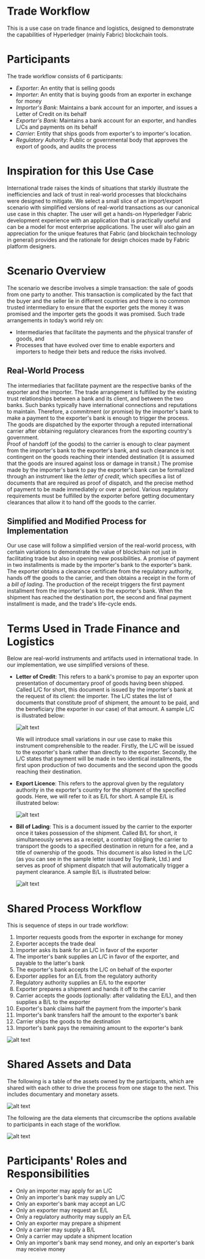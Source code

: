# Trade Workflow
This is a use case on trade finance and logistics, designed to demonstrate the capabilities of Hyperledger (mainly Fabric) blockchain tools.

# Participants
The trade workflow consists of 6 participants:
- *Exporter*: An entity that is selling goods
- *Importer*: An entity that is buying goods from an exporter in exchange for money
- *Importer's Bank*: Maintains a bank account for an importer, and issues a Letter of Credit on its behalf
- *Exporter's Bank*: Maintains a bank account for an exporter, and handles L/Cs and payments on its behalf
- *Carrier*: Entity that ships goods from exporter's to importer's location.
- *Regulatory Auhority*: Public or governmental body that approves the export of goods, and audits the process

# Inspiration for this Use Case
International trade raises the kinds of situations that starkly illustrate the inefficiencies and lack of trust in real-world processes that blockchains were designed to mitigate.
We select a small slice of an import/export scenario with simplified versions of real-world transactions as our canonical use case in this chapter.
The user will get a hands-on Hyperledger Fabric development experience with an application that is practically useful and can be a model for most enterprise applications.
The user will also gain an appreciation for the unique features that Fabric (and blockchain technology in general) provides and the rationale for design choices made by Fabric platform designers.

# Scenario Overview
The scenario we describe involves a simple transaction: the sale of goods from one party to another. This transaction is complicated by the fact that the buyer and the seller lie in different countries and there is no common trusted intermediary to ensure that the exporter gets the money it was promised and the importer gets the goods it was promised. Such trade arrangements in today’s world rely on:
- Intermediaries that facilitate the payments and the physical transfer of goods, and
- Processes that have evolved over time to enable exporters and importers to hedge their bets and reduce the risks involved.

## Real-World Process
The intermediaries that facilitate payment are the respective banks of the exporter and the importer. The trade arrangement is fulfilled by the existing trust relationships between a bank and its client, and between the two banks. Such banks typically have international connections and reputations to maintain. Therefore, a commitment (or promise) by the importer's bank to make a payment to the exporter's bank is enough to trigger the process. The goods are dispatched by the exporter through a reputed international carrier after obtaining regulatory clearances from the exporting country's government.   
Proof of handoff (of the goods) to the carrier is enough to clear payment from the importer's bank to the exporter's bank, and such clearance is not contingent on the goods reaching their intended destination (it is assumed that the goods are insured against loss or damage in transit.) The promise made by the importer's bank to pay the exporter's bank can be formalized through an instrument like the _letter of credit_, which specifies a list of documents that are required as proof of dispatch, and the precise method of payment to be made immediately or over a period. Various regulatory requirements must be fulfilled by the exporter before getting documentary clearances that allow it to hand off the goods to the carrier.

## Simplified and Modified Process for Implementation
Our use case will follow a simplified version of the real-world process, with certain variations to demonstrate the value of blockchain not just in facilitating trade but also in opening new possibilities. A promise of payment in two installments is made by the importer's bank to the exporter's bank. The exporter obtains a clearance certificate from the regulatory authority, hands off the goods to the carrier, and then obtains a receipt in the form of a _bill of lading_. The production of the receipt triggers the first payment installment from the importer's bank to the exporter's bank. When the shipment has reached the destination port, the second and final payment installment is made, and the trade's life-cycle ends.

# Terms Used in Trade Finance and Logistics
Below are real-world instruments and artifacts used in international trade. In our implementation, we use simplified versions of these.
- __Letter of Credit__: This refers to a bank's promise to pay an exporter upon presentation of documentary proof of goods having been shipped. Called L/C for short, this document is issued by the importer's bank at the request of its client: the importer. The L/C states the list of documents that constitute proof of shipment, the amount to be paid, and the beneficiary (the exporter in our case) of that amount. A sample L/C is illustrated below:

    ![alt text](images/Letter-of-Credit.png)

    We will introduce small variations in our use case to make this instrument comprehensible to the reader. Firstly, the L/C will be issued to the exporter's bank rather than directly to the exporter. Secondly, the L/C states that payment will be made in two identical installments, the first upon production of two documents and the second upon the goods reaching their destination.

- __Export Licence__: This refers to the approval given by the regulatory authority in the exporter's country for the shipment of the specified goods. Here, we will refer to it as E/L for short. A sample E/L is illustrated below:

    ![alt text](images/Export-License.png)

- __Bill of Lading__: This is a document issued by the carrier to the exporter once it takes possession of the shipment. Called B/L for short, it simultaneously serves as a receipt, a contract obliging the carrier to transport the goods to a specified destination in return for a fee, and a title of ownership of the goods. This document is also listed in the L/C (as you can see in the sample letter issued by Toy Bank, Ltd.) and serves as proof of shipment dispatch that will automatically trigger a payment clearance. A sample B/L is illustrated below:

    ![alt text](images/Bill-of-Lading.png)

# Shared Process Workflow
This is sequence of steps in our trade workflow:
1. Importer requests goods from the exporter in exchange for money
2. Exporter accepts the trade deal
3. Importer asks its bank for an L/C in favor of the exporter
4. The importer's bank supplies an L/C in favor of the exporter, and payable to the latter's bank
5. The exporter's bank accepts the L/C on behalf of the exporter
6. Exporter applies for an E/L from the regulatory authority
7. Regulatory authority supplies an E/L to the exporter
8. Exporter prepares a shipment and hands it off to the carrier
9. Carrier accepts the goods (optionally: after validating the E/L), and then supplies a B/L to the exporter
10. Exporter's bank claims half the payment from the importer's bank
11. Importer's bank transfers half the amount to the exporter's bank
12. Carrier ships the goods to the destination
13. Importer's bank pays the remaining amount to the exporter's bank

![alt text](images/Flow-Diagram.png)

# Shared Assets and Data
The following is a table of the assets owned by the participants, which are shared with each other to drive the process from one stage to the next. This includes documentary and monetary assets.

![alt text](images/Asset-Table.png)

The following are the data elements that circumscribe the options available to participants in each stage of the workflow.

![alt text](images/Data-Table.png)

# Participants' Roles and Responsibilities
- Only an importer may apply for an L/C
- Only an importer's bank may supply an L/C
- Only an exporter's bank may accept an L/C
- Only an exporter may request an E/L
- Only a regulatory authority may supply an E/L
- Only an exporter may prepare a shipment
- Only a carrier may supply a B/L
- Only a carrier may update a shipment location
- Only an importer's bank may send money, and only an exporter's bank may receive money

